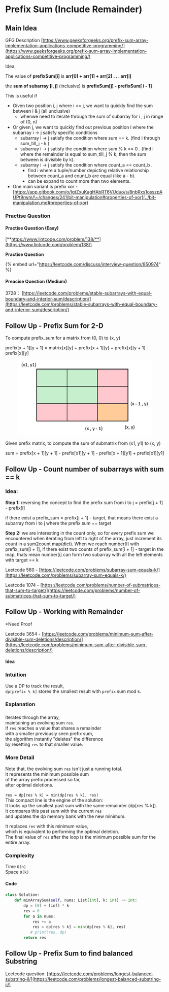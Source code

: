 # Prefix Sum (Include Remainder)

## Main Idea

GFG Description [https://www.geeksforgeeks.org/prefix-sum-array-implementation-applications-competitive-programming/](https://www.geeksforgeeks.org/prefix-sum-array-implementation-applications-competitive-programming/)

Idea,&#x20;

The value of **prefixSum\[i]** is **arr\[0] + arr\[1] + arr\[2] . . . arr\[i]**

the **sum of subarray \[i, j]** (inclusive) is **prefixSum\[j] - prefixSum\[ i - 1]**

This is useful if&#x20;

* Given two position i, j  where i <= j, we want to quickly find the sum between i & j (all unclusive)
  * whenwe need to iterate through the sum of subarray for i , j in range of (0, n)
* Or given j, we want to quickly find out previous position i where the subarray i -> j satisfy specific conditions
  * subarray i -> j satisfy the condition where sum == k. (find i through sum\_till\_j - k )
  * subarray i -> j satisfy the condition where sum % k == 0 . (find i where the remainder is equal to sum\_till\_j % k, then the sum between is divisible by k).&#x20;
  * subarray i -> j satisfy the condition where count\_a == count\_b .&#x20;
    * find i where a tuple/number depicting relative relationship between count\_a and count\_b are equal (like a - b).&#x20;
    * can be expand to count more than two elements.&#x20;
* One main variant is prefix xor - [https://app.gitbook.com/o/IgtZxuKagHAbRT6VUduo/s/8nbRxs1osszpAUPt9rwm/\~/changes/241/bit-manipulation#properties-of-xor](../bit-manipulation.md#properties-of-xor)

### Practise Question

#### **Practise Question (Easy)**

[**https://www.lintcode.com/problem/138/**](https://www.lintcode.com/problem/138/)

**Practise Question**&#x20;

{% embed url="https://leetcode.com/discuss/interview-question/850974" %}

#### Preacise Question (Medium)

3728： [https://leetcode.com/problems/stable-subarrays-with-equal-boundary-and-interior-sum/description/](https://leetcode.com/problems/stable-subarrays-with-equal-boundary-and-interior-sum/description/)

## Follow Up - Prefix Sum for 2-D

To compute prefix\_sum for a matrix from (0, 0) to (x, y)

prefix\[x + 1]\[y + 1] = matrix\[x]\[y] + prefix\[x + 1]\[y] + prefix\[x]\[y + 1] - prefix\[x]\[y]

<figure><img src="../.gitbook/assets/image.png" alt=""><figcaption></figcaption></figure>

Given prefix matrix, to compute the sum of submatrix from (x1, y1) to (x, y)

sum = prefix\[x + 1]\[y + 1] - prefix\[x1]\[y + 1] - prefix\[x + 1]\[y1] + prefix\[x1]\[y1]

## Follow Up - Count number of subarrays with sum == k

### Idea:

**Step 1:** reversing the concept to find the prefix sum from i to j = prefix\[j + 1] - prefix\[i]

if there exist a prefix\_sum = prefix\[j + 1] - target, that means there exist a subarray from i to j where the prefix sum == target

**Step 2:** we are interesting in the count only, so for every prefix sum we encountered when iterating from left to right of the array, just increment its count in a sum2count map(dict). When we reach number\[i] with prefix\_sum\[i + 1], if there exist two counts of prefix\_sum\[i + 1] - target in the map, thats mean number\[i] can form two subarray with all the left elements with target == k

Leetcode 560 - [https://leetcode.com/problems/subarray-sum-equals-k/](https://leetcode.com/problems/subarray-sum-equals-k/)

Leetcode 1074 - [https://leetcode.com/problems/number-of-submatrices-that-sum-to-target/](https://leetcode.com/problems/number-of-submatrices-that-sum-to-target/)



## Follow Up - Working with Remainder

\*Need Proof

Leetcode 3654 - [https://leetcode.com/problems/minimum-sum-after-divisible-sum-deletions/description/](https://leetcode.com/problems/minimum-sum-after-divisible-sum-deletions/description/)

#### Idea

### **Intuition** <a href="#intuition" id="intuition"></a>

Use a DP to track the result,\
`dp[prefix % k]` stores the smallest result with `prefix` sum mod `k`.

### **Explanation** <a href="#explanation" id="explanation"></a>

###

Iterates through the array,\
maintaining an evolving sum `res`.\
If `res` reaches a value that shares a remainder\
with a smaller previously seen prefix sum,\
the algorithm instantly "deletes" the difference\
by resetting `res` to that smaller value.

### **More Detail** <a href="#more-detail" id="more-detail"></a>

Note that, the evolving sum `res` isn't just a running total.\
It represents the minimum possible sum\
of the array prefix processed so far,\
after optimal deletions.

`res = dp[res % k] = min(dp[res % k], res)`\
This compact line is the engine of the solution:\
It looks up the smallest past sum with the same remainder (dp\[res % k]).\
It compares this past sum with the current `res`\
and updates the dp memory bank with the new minimum.

It replaces `res` with this minimum value,\
which is equivalent to performing the optimal deletion.\
The final value of `res` after the loop is the minimum possible sum for the entire array.

### **Complexity** <a href="#complexity" id="complexity"></a>

Time `O(n)`\
Space `O(k)`

#### Code

```python
class Solution:
    def minArraySum(self, nums: List[int], k: int) -> int:
        dp = [0] + [inf] * k
        res = 0
        for a in nums:
            res += a
            res = dp[res % k] = min(dp[res % k], res)
           # print(res, dp)
        return res

```



## Follow Up - Prefix Sum to find balanced Substring

Leetcode question: [https://leetcode.com/problems/longest-balanced-substring-ii/](https://leetcode.com/problems/longest-balanced-substring-ii/)
